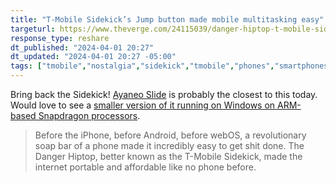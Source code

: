 ```yaml
---
title: "T-Mobile Sidekick’s Jump button made mobile multitasking easy"
targeturl: https://www.theverge.com/24115039/danger-hiptop-t-mobile-sidekick-jump-button
response_type: reshare
dt_published: "2024-04-01 20:27"
dt_updated: "2024-04-01 20:27 -05:00"
tags: ["tmobile","nostalgia","sidekick","tmobile","phones","smartphones","productivity","mobile","cellphones","handhelds"]
---
```


Bring back the Sidekick! [Ayaneo Slide](/notes/ayaneo-slide) is probably the closest to this today. Would love to see a [smaller version of it running on Windows on ARM-based Snapdragon processors](/responses/windows-12-mobile-concept/). 

> Before the iPhone, before Android, before webOS, a revolutionary soap bar of a phone made it incredibly easy to get shit done. The Danger Hiptop, better known as the T-Mobile Sidekick, made the internet portable and affordable like no phone before. 